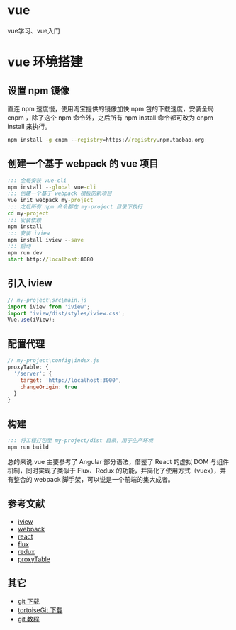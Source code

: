 # vue
vue学习、vue入门

# vue 环境搭建

## 设置 npm 镜像

直连 npm 速度慢，使用淘宝提供的镜像加快 npm 包的下载速度，安装全局 cnpm ，除了这个 npm 命令外，之后所有 npm install 命令都可改为 cnpm install 来执行。
```bat
npm install -g cnpm --registry=https://registry.npm.taobao.org
```

## 创建一个基于 webpack 的 vue 项目
```bat
::: 全局安装 vue-cli
npm install --global vue-cli
::: 创建一个基于 webpack 模板的新项目
vue init webpack my-project
::: 之后所有 npm 命令都在 my-project 目录下执行
cd my-project
::: 安装依赖
npm install
::: 安装 iview
npm install iview --save
::: 启动
npm run dev
start http://localhost:8080
```

## 引入 iview
```js
// my-project\src\main.js
import iView from 'iview';
import 'iview/dist/styles/iview.css';
Vue.use(iView);
```

## 配置代理
```js
// my-project\config\index.js
proxyTable: {
  '/server': {
    target: 'http://localhost:3000',
    changeOrigin: true
  }
}
```

## 构建
```bat
::: 将工程打包至 my-project/dist 目录，用于生产环境
npm run build
```

总的来说 vue 主要参考了 Angular 部分语法，借鉴了 React 的虚拟 DOM 与组件机制，同时实现了类似于 Flux、Redux 的功能，并简化了使用方式（vuex），并有整合的 webpack 脚手架，可以说是一个前端的集大成者。
## 参考文献
- [iview](https://www.iviewui.com/docs/guide/install)
- [webpack](https://doc.webpack-china.org/concepts/)
- [react](https://reactjs.org/docs/installation.html)
- [flux](http://facebook.github.io/flux/docs/in-depth-overview.html)
- [redux](http://www.redux.org.cn/)
- [proxyTable](https://segmentfault.com/q/1010000007697635?_ea=1425764)

## 其它
- [git 下载](https://git-for-windows.github.io/)
- [tortoiseGit 下载](https://tortoisegit.org/download/)
- [git 教程](https://www.liaoxuefeng.com/wiki/0013739516305929606dd18361248578c67b8067c8c017b000)
